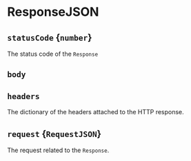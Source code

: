 # ResponseJSON

## `statusCode` {`number`}

The status code of the `Response`

## `body`

## `headers`

The dictionary of the headers attached to the HTTP response.

## `request` {`RequestJSON`}

The request related to the `Response`.
